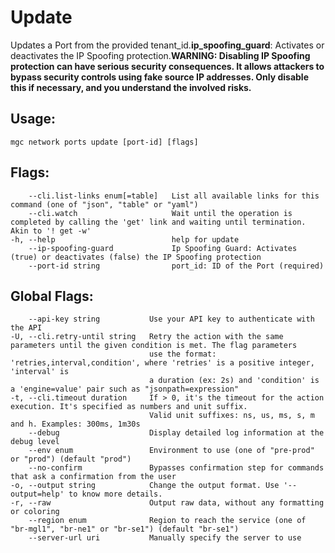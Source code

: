 # Update

Updates a Port from the provided tenant_id.**ip_spoofing_guard**: Activates or deactivates the IP Spoofing protection.**WARNING: Disabling IP Spoofing protection can have serious security consequences. It allows attackers to bypass security controls using fake source IP addresses. Only disable this if necessary, and you understand the involved risks.**

## Usage:
```
mgc network ports update [port-id] [flags]
```

## Flags:
```
    --cli.list-links enum[=table]   List all available links for this command (one of "json", "table" or "yaml")
    --cli.watch                     Wait until the operation is completed by calling the 'get' link and waiting until termination. Akin to '! get -w'
-h, --help                          help for update
    --ip-spoofing-guard             Ip Spoofing Guard: Activates (true) or deactivates (false) the IP Spoofing protection
    --port-id string                port_id: ID of the Port (required)
```

## Global Flags:
```
    --api-key string           Use your API key to authenticate with the API
-U, --cli.retry-until string   Retry the action with the same parameters until the given condition is met. The flag parameters
                               use the format: 'retries,interval,condition', where 'retries' is a positive integer, 'interval' is
                               a duration (ex: 2s) and 'condition' is a 'engine=value' pair such as "jsonpath=expression"
-t, --cli.timeout duration     If > 0, it's the timeout for the action execution. It's specified as numbers and unit suffix.
                               Valid unit suffixes: ns, us, ms, s, m and h. Examples: 300ms, 1m30s
    --debug                    Display detailed log information at the debug level
    --env enum                 Environment to use (one of "pre-prod" or "prod") (default "prod")
    --no-confirm               Bypasses confirmation step for commands that ask a confirmation from the user
-o, --output string            Change the output format. Use '--output=help' to know more details.
-r, --raw                      Output raw data, without any formatting or coloring
    --region enum              Region to reach the service (one of "br-mgl1", "br-ne1" or "br-se1") (default "br-se1")
    --server-url uri           Manually specify the server to use
```

